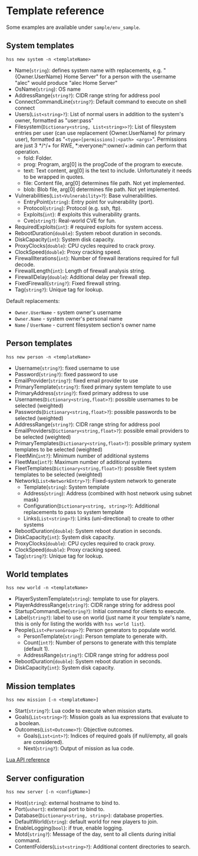 # Template reference

Some examples are available under `sample/env_sample`.

## System templates

`hss new system -n <templateName>`

* Name(`string`): defines system name with replacements, e.g.
 "{Owner.UserName} Home Server" for a person with the username
 "alec" would produce "alec Home Server"
* OsName(`string`): OS name
* AddressRange(`string?`): CIDR range string for address pool
* ConnectCommandLine(`string?`): Default command to execute on shell connect
* Users(`List<string>?`): List of normal users in addition to the system's owner, formatted as "user:pass"
* Filesystem(`Dictionary<string, List<string>>?`): List of filesystem entries
  per user (can use replacement {Owner.UserName} for primary user), formatted as
  "`<type>[permissions]:<path> <args>`". Permissions are just 3 */^/+ for
  RWE, *:everyone/^:owner/+:admin can perform that operation.
  - fold: Folder.
  - prog: Program, arg[0] is the progCode of the program to execute.
  - text: Text content, arg[0] is the text to include. Unfortunately 
  it needs to be wrapped in quotes.
  - file: Content file, arg[0] determines file path. Not yet 
  implemented.
  - blob: Blob file, arg[0] determines file path. Not yet implemented.
* Vulnerabilities(`List<Vulnerability>?`): Base vulnerabilities.
  - EntryPoint(`string`): Entry point for vulnerability (port).
  - Protocol(`string`): Protocol (e.g. ssh, ftp).
  - Exploits(`int`): # exploits this vulnerability grants.
  - Cve(`string?`): Real-world CVE for fun.
* RequiredExploits(`int`): # required exploits for system access.
* RebootDuration(`double`): System reboot duration in seconds.
* DiskCapacity(`int`): System disk capacity.
* ProxyClocks(`double`): CPU cycles required to crack proxy.
* ClockSpeed(`double`): Proxy cracking speed.
* FirewallIterations(`int`): Number of firewall iterations required
  for full decode.
* FirewallLength(`int`): Length of firewall analysis string.
* FirewallDelay(`double`): Additional delay per firewall step.
* FixedFirewall(`string?`): Fixed firewall string.
* Tag(`string?`): Unique tag for lookup.

Default replacements:
* `Owner.UserName` - system owner's username
* `Owner.Name` - system owner's personal name
* `Name` / `UserName` - current filesystem section's owner name

## Person templates

`hss new person -n <templateName>`
* Username(`string?`): fixed username to use
* Password(`string?`): fixed password to use
* EmailProvider(`string?`): fixed email provider to use
* PrimaryTemplate(`string?`): fixed primary system template to use
* PrimaryAddress(`string?`): fixed primary address to use
* Usernames(`Dictionary<string,float>?`): possible usernames to be selected (weighted)
* Passwords(`Dictionary<string,float>?`): possible passwords to be selected (weighted)
* AddressRange(`string?`): CIDR range string for address pool
* EmailProviders(`Dictionary<string,float>?`): possible email providers to be 
selected (weighted)
* PrimaryTemplates(`Dictionary<string,float>?`): possible primary
  system templates to be selected (weighted)
* FleetMin(`int?`): Minimum number of additional systems
* FleetMax(`int?`): Maximum number of additional systems
* FleetTemplates(`Dictionary<string,float>?`): possible fleet system
  templates to be selected (weighted)
* Network(`List<NetworkEntry>?`): Fixed-system network to generate
  - Template(`string`): System template
  - Address(`string`): Address (combined with host network using
    subnet mask)
  - Configuration(`Dictionary<string, string>?`): Additional
    replacements to pass to system template
  - Links(`List<string>?`): Links (uni-directional) to create to
    other systems
* RebootDuration(`double`): System reboot duration in seconds.
* DiskCapacity(`int`): System disk capacity.
* ProxyClocks(`double`): CPU cycles required to crack proxy.
* ClockSpeed(`double`): Proxy cracking speed.
* Tag(`string?`): Unique tag for lookup.

## World templates

`hss new world -n <templateName>`

* PlayerSystemTemplate(`string`): template to use for players.
* PlayerAddressRange(`string?`): CIDR range string for address pool
* StartupCommandLine(`string?`): Initial command for clients to execute.
* Label(`string?`): label to use on world (just name it your template's
  name, this is only for listing the worlds with `hss world list`).
* People(`List<PersonGroup>?`): Person generators to populate world.
  - PersonTemplate(`string`): Person template to generate with.
  - Count(`int?`): Number of persons to generate with this template 
  (default 1).
  - AddressRange(`string?`): CIDR range string for address pool
* RebootDuration(`double`): System reboot duration in seconds.
* DiskCapacity(`int`): System disk capacity.

## Mission templates

`hss new mission [-n <templateName>]`

* Start(`string?`): Lua code to execute when mission starts.
* Goals(`List<string>?`): Mission goals as lua expressions that evaluate to a boolean.
* Outcomes(`List<Outcome>?`): Objective outcomes.
  - Goals(`List<int>?`): Indices of required goals (if null/empty, all goals are 
  considered).
  - Next(`string?`): Output of mission as lua code.

[Lua API reference](mission-api-reference.md)

## Server configuration

`hss new server [-n <configName>]`

* Host(`string`): external hostname to bind to.
* Port(`ushort`): external port to bind to.
* Database(`Dictionary<string, string>`): database properties.
* DefaultWorld(`string`): default world for new players to join.
* EnableLogging(`bool`): if true, enable logging.
* Motd(`string?`): Message of the day, sent to all clients during
  initial command.
* ContentFolders(`List<string>?`): Additional content directories to search.